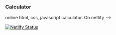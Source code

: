 ### Calculator

online html, css, javascript calculator. On netlify --> 

[![Netlify Status](https://api.netlify.com/api/v1/badges/12f40038-a3d5-4acf-a095-519a003c16ce/deploy-status)](https://app.netlify.com/sites/demokalkulator/deploys)